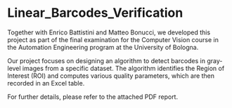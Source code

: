 # Linear_Barcodes_Verification
Together with Enrico Battistini and Matteo Bonucci, we developed this project as part of the final examination for the Computer Vision course in the Automation Engineering program at the University of Bologna.

Our project focuses on designing an algorithm to detect barcodes in gray-level images from a specific dataset. The algorithm identifies the Region of Interest (ROI) and computes various quality parameters, which are then recorded in an Excel table.

For further details, please refer to the attached PDF report.
